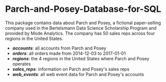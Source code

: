 # Parch-and-Posey-Database-for-SQL
This package contains data about Parch and Posey, a fictional paper-selling company used in the Bertelsmann Data Science Scholarship Program and provided by Mode Analytics. The company has 50 sales reps across four regions in the United States.

<ul>
  <li><i><b>accounts</b></i>: all accounts from Parch and Posey</li>
  <li><i><b>orders</i></b>: all orders made from 2014-12-03 to 2017-01-01</li>
  <li><i><b>regions</i></b>: the 4 regions in the United States where Parch and Posey operates</li>
  <li><i><b>sales_reps</i></b>: information on Parch and Posey's sales reps</li>
  <li><i><b>web_events</i></b>: all web event data for Parch and Posey's accounts</li>
</ul>

